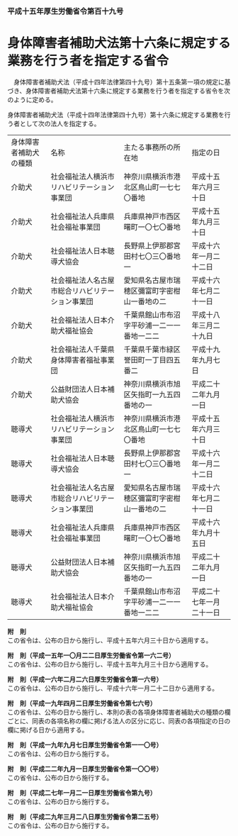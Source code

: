 ### 平成十五年厚生労働省令第百十九号  
# 身体障害者補助犬法第十六条に規定する業務を行う者を指定する省令  
　身体障害者補助犬法（平成十四年法律第四十九号）第十五条第一項の規定に基づき、身体障害者補助犬法第十六条に規定する業務を行う者を指定する省令を次のように定める。  
  
身体障害者補助犬法（平成十四年法律第四十九号）第十六条に規定する業務を行う者として次の法人を指定する。  

|||||  
| --- | --- | --- | --- |  
|身体障害者補助犬の種類|名称|主たる事務所の所在地|指定の日|  
|介助犬|社会福祉法人横浜市リハビリテーション事業団|神奈川県横浜市港北区鳥山町一七七〇番地|平成十五年六月三十日|  
|介助犬|社会福祉法人兵庫県社会福祉事業団|兵庫県神戸市西区曙町一〇七〇番地|平成十五年九月三十日|  
|介助犬|社会福祉法人日本聴導犬協会|長野県上伊那郡宮田村七〇三〇番地一|平成十六年一月二十二日|  
|介助犬|社会福祉法人名古屋市総合リハビリテーション事業団|愛知県名古屋市瑞穂区彌富町字密柑山一番地の二|平成十六年七月二十一日|  
|介助犬|社会福祉法人日本介助犬福祉協会|千葉県館山市布沼字平砂浦一二一一番地一二二|平成十八年三月二十九日|  
|介助犬|社会福祉法人千葉県身体障害者福祉事業団|千葉県千葉市緑区誉田町一丁目四五番二|平成十九年九月七日|  
|介助犬|公益財団法人日本補助犬協会|神奈川県横浜市旭区矢指町一九五四番地の一|平成二十二年九月一日|  
|聴導犬|社会福祉法人横浜市リハビリテーション事業団|神奈川県横浜市港北区鳥山町一七七〇番地|平成十五年六月三十日|  
|聴導犬|社会福祉法人日本聴導犬協会|長野県上伊那郡宮田村七〇三〇番地一|平成十六年一月二十二日|  
|聴導犬|社会福祉法人名古屋市総合リハビリテーション事業団|愛知県名古屋市瑞穂区彌富町字密柑山一番地の二|平成十六年七月二十一日|  
|聴導犬|社会福祉法人兵庫県社会福祉事業団|兵庫県神戸市西区曙町一〇七〇番地|平成十六年九月十五日|  
|聴導犬|公益財団法人日本補助犬協会|神奈川県横浜市旭区矢指町一九五四番地の一|平成二十二年九月一日|  
|聴導犬|社会福祉法人日本介助犬福祉協会|千葉県館山市布沼字平砂浦一二一一番地一二二|平成二十七年一月二十一日|  
  
  
**附　則**  
この省令は、公布の日から施行し、平成十五年六月三十日から適用する。  
  
**附　則（平成一五年一〇月二二日厚生労働省令第一六二号）**  
この省令は、公布の日から施行し、平成十五年九月三十日から適用する。  
  
**附　則（平成一六年二月二六日厚生労働省令第一六号）**  
この省令は、公布の日から施行し、平成十六年一月二十二日から適用する。  
  
**附　則（平成一九年四月二日厚生労働省令第七六号）**  
この省令は、公布の日から施行し、本則の表の各項身体障害者補助犬の種類の欄ごとに、同表の各項名称の欄に掲げる法人の区分に応じ、同表の各項指定の日の欄に掲げる日から適用する。  
  
**附　則（平成一九年九月七日厚生労働省令第一一〇号）**  
この省令は、公布の日から施行する。  
  
**附　則（平成二二年九月一日厚生労働省令第一〇〇号）**  
この省令は、公布の日から施行する。  
  
**附　則（平成二七年一月二一日厚生労働省令第九号）**  
この省令は、公布の日から施行する。  
  
**附　則（平成二九年三月二八日厚生労働省令第二五号）**  
この省令は、公布の日から施行する。  
  
